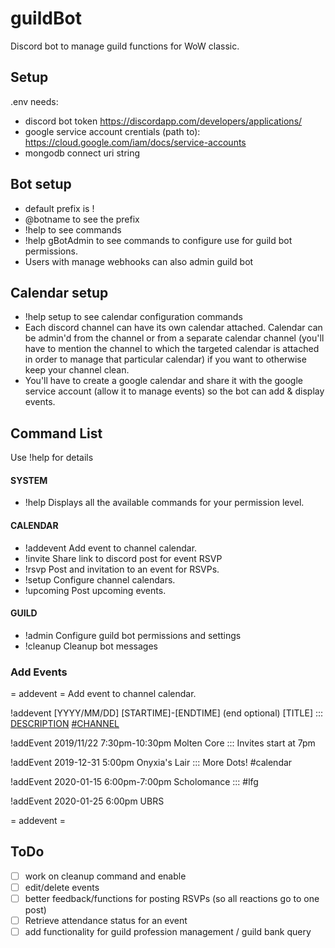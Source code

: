 # guildBot
Discord bot to manage guild functions for WoW classic.

## Setup
.env needs:
* discord bot token https://discordapp.com/developers/applications/
* google service account crentials (path to): https://cloud.google.com/iam/docs/service-accounts
* mongodb connect uri string

## Bot setup
* default prefix is !
* @botname to see the prefix
* !help to see commands
* !help gBotAdmin to see commands to configure use for guild bot permissions.
* Users with manage webhooks can also admin guild bot

## Calendar setup 
* !help setup to see calendar configuration commands
* Each discord channel can have its own calendar attached. Calendar can be admin'd from the channel or from a separate calendar channel (you'll have to mention the channel to which the targeted calendar is attached in order to manage that particular calendar) if you want to otherwise keep your channel clean. 
* You'll have to create a google calendar and share it with the google service account (allow it to manage events) so the bot can add & display events.

## Command List
Use !help <commandname> for details
​
#### SYSTEM
* !help       Displays all the available commands for your permission level.
​
#### CALENDAR
* !addevent   Add event to channel calendar.
* !invite     Share link to discord post for event RSVP
* !rsvp       Post and invitation to an event for RSVPs.
* !setup      Configure channel calendars.
* !upcoming   Post upcoming events.
​
#### GUILD
* !admin      Configure guild bot permissions and settings
* !cleanup    Cleanup bot messages

### Add Events
= addevent = 
Add event to channel calendar.

!addevent [YYYY/MM/DD] [STARTIME]-[ENDTIME] (end optional) [TITLE] ::: [DESCRIPTION](optional) [#CHANNEL](optional)

!addEvent 2019/11/22 7:30pm-10:30pm Molten Core ::: Invites start at 7pm

!addEvent 2019-12-31 5:00pm Onyxia's Lair ::: More Dots! #calendar

!addEvent 2020-01-15 6:00pm-7:00pm Scholomance ::: #lfg

!addEvent 2020-01-25 6:00pm UBRS

= addevent =

## ToDo
- [ ] work on cleanup command and enable
- [ ] edit/delete events
- [ ] better feedback/functions for posting RSVPs (so all reactions go to one post)
- [ ] Retrieve attendance status for an event
- [ ] add functionality for guild profession management / guild bank query